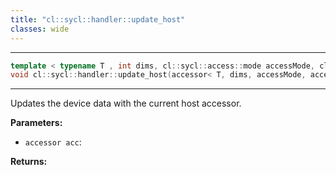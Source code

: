 ```yaml
---
title: "cl::sycl::handler::update_host"
classes: wide
---
```


---

```cpp
template < typename T , int dims, cl::sycl::access::mode accessMode, cl::sycl::access::target accessTarget, access::placeholder isPlaceholder >
void cl::sycl::handler::update_host(accessor< T, dims, accessMode, accessTarget, isPlaceholder > acc)
```

---

Updates the device data with the current host accessor.

**Parameters:**

 - `accessor acc`:

**Returns:**
